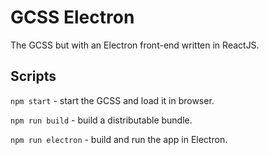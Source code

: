 # GCSS Electron

The GCSS but with an Electron front-end written in ReactJS.

## Scripts

`npm start` - start the GCSS and load it in browser.

`npm run build` - build a distributable bundle.

`npm run electron` - build and run the app in Electron.
